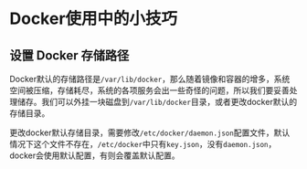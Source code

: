# Docker使用中的小技巧

## 设置 Docker 存储路径

Docker默认的存储路径是`/var/lib/docker`，那么随着镜像和容器的增多，系统空间被压缩，存储耗尽，系统的各项服务会出一些奇怪的问题，所以我们要妥善处理储存。我们可以外挂一块磁盘到`/var/lib/docker`目录，或者更改docker默认的存储目录。

更改docker默认存储目录，需要修改`/etc/docker/daemon.json`配置文件，默认情况下这个文件不存在，`/etc/docker`中只有`key.json`，没有`daemon.json`，docker会使用默认配置，有则会覆盖默认配置。